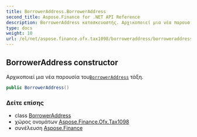 ```yaml
---
title: BorrowerAddress.BorrowerAddress
second_title: Aspose.Finance for .NET API Reference
description: BorrowerAddress κατασκευαστής. Αρχικοποιεί μια νέα παρουσία τουBorrowerAddress τάξη.
type: docs
weight: 10
url: /el/net/aspose.finance.ofx.tax1098/borroweraddress/borroweraddress/
---
```

## BorrowerAddress constructor

Αρχικοποιεί μια νέα παρουσία του[`BorrowerAddress`](../) τάξη.

```csharp
public BorrowerAddress()
```

### Δείτε επίσης

* class [BorrowerAddress](../)
* χώρος ονομάτων [Aspose.Finance.Ofx.Tax1098](../../borroweraddress/)
* συνέλευση [Aspose.Finance](../../../)



